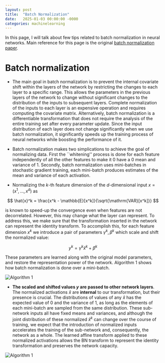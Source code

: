 ```yaml
---
layout: post
title:  "Batch Normalization"
date:   2025-01-03 00:00:00 -0000
categories: machinelearning
---
```


In this page, I will talk about few tips related to batch normalization in neural networks. Main reference for this page is the original [batch normalization paper](https://arxiv.org/pdf/1502.03167).

# Batch normalization

* The main goal in batch normalization is to prevent the internal covariate shift within the layers of the network by restricting the changes to each layer to a specific range. This allows the parameters in the previous layers of the network to change without significant changes to the distribution of the inputs to subsequent layers. Complete normalization of the inputs to each layer is an expensive operation and requires computing the covariate matrix. Alternatively, batch normalization is a differentiable transformation that does not require the analysis of the entire training set after every parameter update. Since the input distribution of each layer does not change significantly when we use batch normalization, it significantly speeds up the training process of neural networks while boosting the performance of it.

* Batch normalization makes two simplications to achieve the goal of normalizing data. First the ``whitening'' process is done for each feature independently of all the other features to make it 0 have a 0 mean and variance of 1. Secondly, batch normalization uses mini-batches in stochastic gradient training, each mini-batch produces estimates of the mean and variance of each activation.

* Normalizing the $k$-th feature dimension of the $d$-dimensional input $x=(x^{1}, \dots, x^{d})$ as 

$$
\hat{x}^k = \frac{x^k - \mathbb{E}[x^k]}{\sqrt{\mathrm{VAR}[x^k]}}
$$

is known to speed-up the convergence even when features are not decorrelated. However, this may change what the layer can represent. To address this, we make sure that the transformation inserted in the network can represent the identity transform. To accomplish this, for each feature dimension $x^k$ we introduce a pair of parameters $\gamma^k, \beta^k$ which scale and shift the normalized value:

$$
y^k = \gamma^k \hat{x}^k + \beta^k
$$

These parameters are learned along with the original model parameters, and restore the representation power of the network. Algorithm 1 shows how batch normalization is done over a mini-batch. 

![Algorithm 1](alg1-bn.png) 

* **The scaled and shifted values $y$ are passed to other network layers**. The normalized activations $\hat{x}$ are **internal** to our transformation, but their presence is crucial. The distributions of values of any $\hat{x}$  has the expected value of 0 and the variance of 1, as long as the elements of each mini-batch are sampled from the same distribution. These sub-network inputs all have fixed means and variances, and although the joint distribution of these normalized $\hat{x}^k$ can change
over the course of training, we expect that the introduction of normalized inputs accelerates the training of the
sub-network and, consequently, the network as a whole. The learned affine transform applied to these normalized
activations allows the BN transform to represent the identity transformation and preserves the network capacity.

![Algorithm 1](alg2-bn.png)



